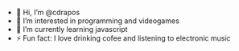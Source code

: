 - 👋 Hi, I’m @cdrapos
- 👀 I’m interested in programming and videogames
- 🌱 I’m currently learning javascript 
- ⚡ Fun fact: I love drinking cofee and listening to electronic music

<!---
cdrapos/cdrapos is a ✨ special ✨ repository because its `README.md` (this file) appears on your GitHub profile.
You can click the Preview link to take a look at your changes.
--->
